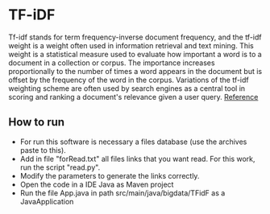 # TF-iDF

Tf-idf stands for term frequency-inverse document frequency, and the tf-idf weight is a weight often used in information retrieval and text mining. This weight is a statistical measure used to evaluate how important a word is to a document in a collection or corpus. The importance increases proportionally to the number of times a word appears in the document but is offset by the frequency of the word in the corpus. Variations of the tf-idf weighting scheme are often used by search engines as a central tool in scoring and ranking a document's relevance given a user query. [Reference](http://www.tfidf.com/)

## How to run

 - For run this software is necessary a files database (use the archives paste to this). 
 - Add in file "forRead.txt" all files links that you want read. For this work, run the script "read.py". 
 - Modify the parameters to generate the links correctly. 
 - Open the code in a IDE Java as Maven project
 - Run the file App.java in path src/main/java/bigdata/TFidF as a JavaApplication
